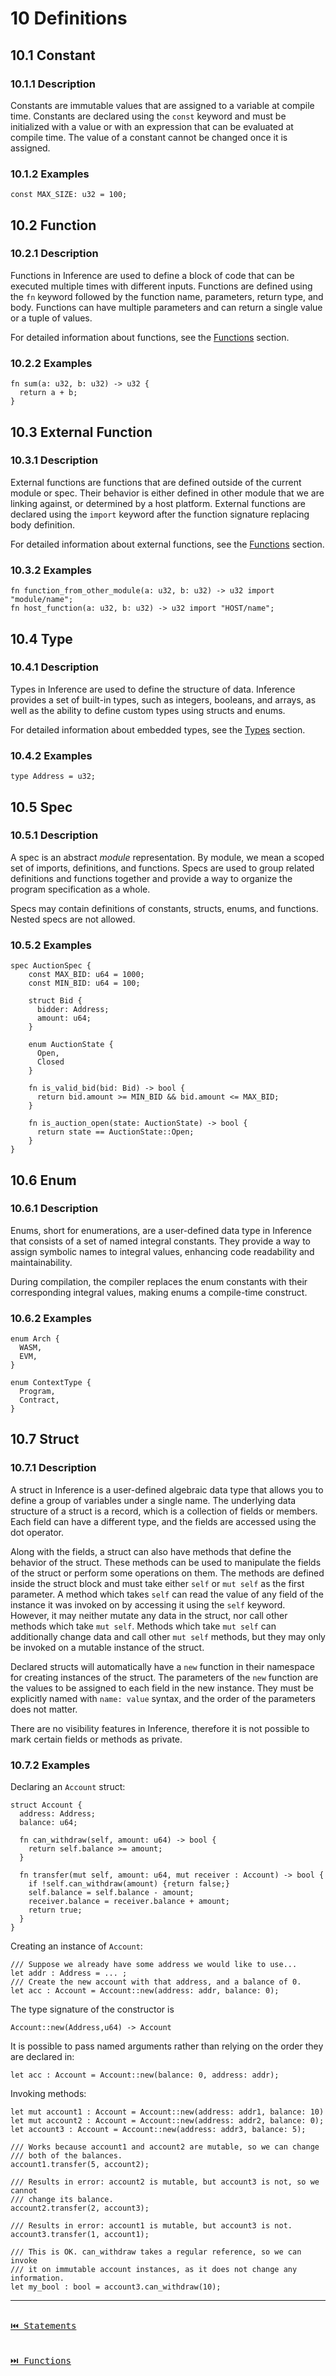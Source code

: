 # 10 Definitions

## 10.1 Constant

### 10.1.1 Description

Constants are immutable values that are assigned to a variable at compile time. Constants are declared using the `const` keyword and must be initialized with a value or with an expression that can be evaluated at compile time. The value of a constant cannot be changed once it is assigned.

### 10.1.2 Examples

```inference
const MAX_SIZE: u32 = 100;
```

## 10.2 Function

### 10.2.1 Description

Functions in Inference are used to define a block of code that can be executed multiple times with different inputs. Functions are defined using the `fn` keyword followed by the function name, parameters, return type, and body. Functions can have multiple parameters and can return a single value or a tuple of values.

For detailed information about functions, see the [Functions](./functions.md) section.

### 10.2.2 Examples

```inference
fn sum(a: u32, b: u32) -> u32 {
  return a + b;
}
```

## 10.3 External Function

### 10.3.1 Description

External functions are functions that are defined outside of the current module or spec. Their behavior is either defined in other module that we are linking against, or determined by a host platform. External functions are declared using the `import` keyword after the function signature replacing body definition.

For detailed information about external functions, see the [Functions](./functions.md#112-external-function) section.

### 10.3.2 Examples

```inference
fn function_from_other_module(a: u32, b: u32) -> u32 import "module/name";
fn host_function(a: u32, b: u32) -> u32 import "HOST/name";
```

## 10.4 Type

### 10.4.1 Description

Types in Inference are used to define the structure of data. Inference provides a set of built-in types, such as integers, booleans, and arrays, as well as the ability to define custom types using structs and enums.

For detailed information about embedded types, see the [Types](./types.md) section.

### 10.4.2 Examples

```inference
type Address = u32;
```

## 10.5 Spec

### 10.5.1 Description

A spec is an abstract _module_ representation. By module, we mean a scoped set of imports, definitions, and functions. Specs are used to group related definitions and functions together and provide a way to organize the program specification as a whole.

Specs may contain definitions of constants, structs, enums, and functions. Nested specs are not allowed.

### 10.5.2 Examples

```inference
spec AuctionSpec {  
    const MAX_BID: u64 = 1000;
    const MIN_BID: u64 = 100;

    struct Bid {
      bidder: Address;
      amount: u64;
    }

    enum AuctionState {
      Open,
      Closed
    }

    fn is_valid_bid(bid: Bid) -> bool {
      return bid.amount >= MIN_BID && bid.amount <= MAX_BID;
    }

    fn is_auction_open(state: AuctionState) -> bool {
      return state == AuctionState::Open;
    }
}
```

## 10.6 Enum

### 10.6.1 Description

Enums, short for enumerations, are a user-defined data type in Inference that consists of a set of named integral constants. They provide a way to assign symbolic names to integral values, enhancing code readability and maintainability.

During compilation, the compiler replaces the enum constants with their corresponding integral values, making enums a compile-time construct.

### 10.6.2 Examples

```inference
enum Arch {
  WASM,
  EVM,
}

enum ContextType {
  Program,
  Contract,
}
```

## 10.7 Struct

### 10.7.1 Description

A struct in Inference is a user-defined algebraic data type that allows you to define a group of variables under a single name. The underlying data structure of a struct is a record, which is a collection of fields or members. Each field can have a different type, and the fields are accessed using the dot operator.

Along with the fields, a struct can also have methods that define the behavior of the struct. These methods can be used to manipulate the fields of the struct or perform some operations on them. The methods are defined inside the struct block and must take either `self` or `mut self` as the first parameter. A method which takes `self` can read the value of any field of the instance it was invoked on by accessing it using the `self` keyword. However, it may neither mutate any data in the struct, nor call other methods which take `mut self`. Methods which take `mut self` can additionally change data and call other `mut self` methods, but they may only be invoked on a mutable instance of the struct.

Declared structs will automatically have a `new` function in their namespace for creating instances of the struct. The parameters of the `new` function are the values to be assigned to each field in the new instance. They must be explicitly named with `name: value` syntax, and the order of the parameters does not matter.

There are no visibility features in Inference, therefore it is not possible to mark certain fields or methods as private.

### 10.7.2 Examples

Declaring an `Account` struct:
```inference
struct Account {
  address: Address;
  balance: u64;

  fn can_withdraw(self, amount: u64) -> bool {
    return self.balance >= amount;
  }

  fn transfer(mut self, amount: u64, mut receiver : Account) -> bool {
    if !self.can_withdraw(amount) {return false;}
    self.balance = self.balance - amount;
    receiver.balance = receiver.balance + amount;
    return true;
  }
}
```

Creating an instance of `Account`:
```inference
/// Suppose we already have some address we would like to use...
let addr : Address = ... ;
/// Create the new account with that address, and a balance of 0.
let acc : Account = Account::new(address: addr, balance: 0);
```

The type signature of the constructor is 
```inference
Account::new(Address,u64) -> Account
```
It is possible to pass named arguments rather than relying on the order they are declared in:
```inference
let acc : Account = Account::new(balance: 0, address: addr);
```

Invoking methods:
```inference
let mut account1 : Account = Account::new(address: addr1, balance: 10)
let mut account2 : Account = Account::new(address: addr2, balance: 0);
let account3 : Account = Account::new(address: addr3, balance: 5);

/// Works because account1 and account2 are mutable, so we can change
/// both of the balances.
account1.transfer(5, account2);

/// Results in error: account2 is mutable, but account3 is not, so we cannot
/// change its balance.
account2.transfer(2, account3);

/// Results in error: account1 is mutable, but account3 is not.
account3.transfer(1, account1);

/// This is OK. can_withdraw takes a regular reference, so we can invoke
/// it on immutable account instances, as it does not change any information.
let my_bool : bool = account3.can_withdraw(10);

```

---

[<kbd><br>⏮️ Statements<br><br></kbd>](./statements.md)
[<kbd><br>⏭️ Functions<br><br></kbd>](./functions.md)

